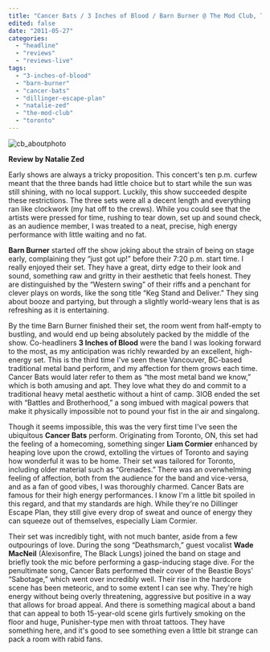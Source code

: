 ```yaml
---
title: "Cancer Bats / 3 Inches of Blood / Barn Burner @ The Mod Club, Toronto ON, May 19th, 2011"
edited: false
date: "2011-05-27"
categories:
  - "headline"
  - "reviews"
  - "reviews-live"
tags:
  - "3-inches-of-blood"
  - "barn-burner"
  - "cancer-bats"
  - "dillinger-escape-plan"
  - "natalie-zed"
  - "the-mod-club"
  - "toronto"
---
```


![](http://www.hellbound.ca/wp-content/uploads/2011/05/cb_aboutphoto-290x193.jpg "cb_aboutphoto")

**Review by Natalie Zed**

Early shows are always a tricky proposition. This concert's ten p.m. curfew meant that the three bands had little choice but to start while the sun was still shining, with no local support. Luckily, this show succeeded despite these restrictions. The three sets were all a decent length and everything ran like clockwork (my hat off to the crews). While you could see that the artists were pressed for time, rushing to tear down, set up and sound check, as an audience member, I was treated to a neat, precise, high energy performance with little waiting and no fat.

**Barn Burner** started off the show joking about the strain of being on stage early, complaining they “just got up!” before their 7:20 p.m. start time. I really enjoyed their set. They have a great, dirty edge to their look and sound, something raw and gritty in their aesthetic that feels honest. They are distinguished by the “Western swing” of their riffs and a penchant for clever plays on words, like the song title “Keg Stand and Deliver.” They sing about booze and partying, but through a slightly world-weary lens that is as refreshing as it is entertaining.

By the time Barn Burner finished their set, the room went from half-empty to bustling, and would end up being absolutely packed by the middle of the show. Co-headliners **3 Inches of Blood** were the band I was looking forward to the most, as my anticipation was richly rewarded by an excellent, high-energy set. This is the third time I've seen these Vancouver, BC-based traditional metal band perform, and my affection for them grows each time. Cancer Bats would later refer to them as “the most metal band we know,” which is both amusing and apt. They love what they do and commit to a traditional heavy metal aesthetic without a hint of camp. 3IOB ended the set with “Battles and Brotherhood,” a song imbued with magical powers that make it physically impossible not to pound your fist in the air and singalong.

Though it seems impossible, this was the very first time I've seen the ubiquitous **Cancer Bats** perform. Originating from Toronto, ON, this set had the feeling of a homecoming, something singer **Liam Cormier** enhanced by heaping love upon the crowd, extolling the virtues of Toronto and saying how wonderful it was to be home. Their set was tailored for Toronto, including older material such as “Grenades.” There was an overwhelming feeling of affection, both from the audience for the band and vice-versa, and as a fan of good vibes, I was thoroughly charmed. Cancer Bats are famous for their high energy performances. I know I'm a little bit spoiled in this regard, and that my standards are high. While they're no Dillinger Escape Plan, they still give every drop of sweat and ounce of energy they can squeeze out of themselves, especially Liam Cormier.

Their set was incredibly tight, with not much banter, aside from a few outpourings of love. During the song “Deathsmarch,” guest vocalist **Wade MacNeil** (Alexisonfire, The Black Lungs) joined the band on stage and briefly took the mic before performing a gasp-inducing stage dive. For the penultimate song, Cancer Bats performed their cover of the Beastie Boys' “Sabotage,” which went over incredibly well. Their rise in the hardcore scene has been meteoric, and to some extent I can see why. They're high energy without being overly threatening, aggressive but positive in a way that allows for broad appeal. And there is something magical about a band that can appeal to both 15-year-old scene girls furtively smoking on the floor and huge, Punisher-type men with throat tattoos. They have something here, and it's good to see something even a little bit strange can pack a room with rabid fans.
